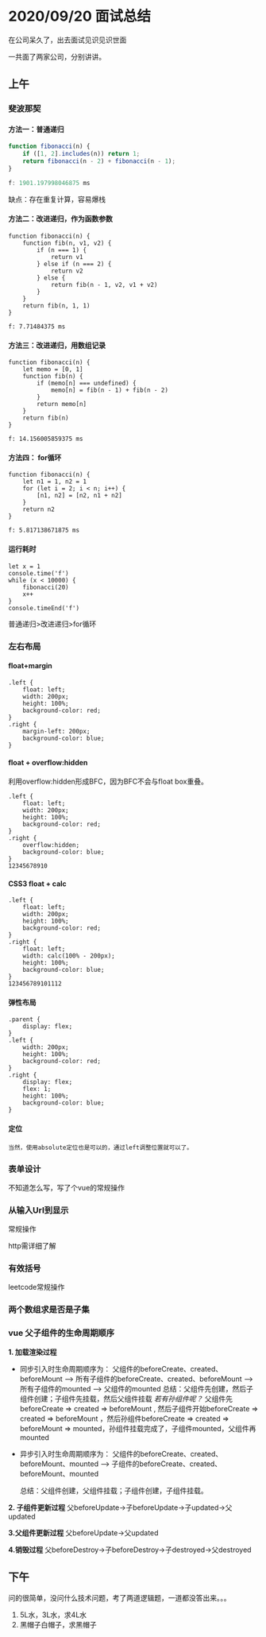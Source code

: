 # 2020/09/20 面试总结

在公司呆久了，出去面试见识见识世面

一共面了两家公司，分别讲讲。



## 上午

### 斐波那契

#### 方法一：普通递归

```javascript
function fibonacci(n) {
    if ([1, 2].includes(n)) return 1;
    return fibonacci(n - 2) + fibonacci(n - 1);
}

f: 1901.197998046875 ms
```

缺点：存在重复计算，容易爆栈



#### 方法二：改进递归，作为函数参数

```
function fibonacci(n) {
	function fib(n, v1, v2) {
		if (n === 1) {
			return v1
		} else if (n === 2) {
			return v2
		} else {
			return fib(n - 1, v2, v1 + v2)
		}
	} 
	return fib(n, 1, 1)
}

f: 7.71484375 ms
```



#### 方法三：改进递归，用数组记录

```
function fibonacci(n) {
	let memo = [0, 1]
	function fib(n) {
		if (memo[n] === undefined) {
			memo[n] = fib(n - 1) + fib(n - 2)
		}
		return memo[n]
	}
	return fib(n)
}

f: 14.156005859375 ms
```



#### 方法四： for循环

```
function fibonacci(n) {
	let n1 = 1, n2 = 1
	for (let i = 2; i < n; i++) {
		[n1, n2] = [n2, n1 + n2]
	}
	return n2
}

f: 5.817138671875 ms
```



#### 运行耗时

```
let x = 1
console.time('f') 
while (x < 10000) {
    fibonacci(20)
    x++
}
console.timeEnd('f') 
```

普通递归>改进递归>for循环



### 左右布局

#### float+margin

```
.left {
    float: left;
    width: 200px;
    height: 100%;
    background-color: red;
}
.right {
    margin-left: 200px;
    background-color: blue;
}
```

#### float + overflow:hidden

利用overflow:hidden形成BFC，因为BFC不会与float box重叠。

```
.left {
    float: left;
    width: 200px;
    height: 100%;
    background-color: red;
}
.right {
    overflow:hidden;
    background-color: blue;
}
12345678910
```

#### CSS3 float + calc

```
.left {
    float: left;
    width: 200px;
    height: 100%;
    background-color: red;
}
.right {
    float: left;
    width: calc(100% - 200px);
    height: 100%;
    background-color: blue;
}
123456789101112
```

#### 弹性布局

```
.parent {
	display: flex;
}
.left {
    width: 200px;
    height: 100%;
    background-color: red;
}
.right {
    display: flex;
    flex: 1;
    height: 100%;
    background-color: blue;
}

```

#### 定位

```
当然，使用absolute定位也是可以的，通过left调整位置就可以了。
```



### 表单设计

不知道怎么写，写了个vue的常规操作



### 从输入Url到显示

常规操作

http需详细了解



### 有效括号

leetcode常规操作



### 两个数组求是否是子集



### vue 父子组件的生命周期顺序

**1. 加载渲染过程**

- 同步引入时生命周期顺序为：
   父组件的beforeCreate、created、beforeMount --> 所有子组件的beforeCreate、created、beforeMount --> 所有子组件的mounted --> 父组件的mounted
   总结：父组件先创建，然后子组件创建；子组件先挂载，然后父组件挂载
   *若有孙组件呢？*
   父组件先beforeCreate => created => beforeMount , 然后子组件开始beforeCreate => created => beforeMount ，然后孙组件beforeCreate => created => beforeMount => mounted，孙组件挂载完成了，子组件mounted，父组件再mounted

- 异步引入时生命周期顺序为：
   父组件的beforeCreate、created、beforeMount、mounted --> 子组件的beforeCreate、created、beforeMount、mounted

  总结：父组件创建，父组件挂载；子组件创建，子组件挂载。

**2. 子组件更新过程**
 父beforeUpdate->子beforeUpdate->子updated->父updated

**3.父组件更新过程**
 父beforeUpdate->父updated

**4.销毁过程**
 父beforeDestroy->子beforeDestroy->子destroyed->父destroyed



## 下午

问的很简单，没问什么技术问题，考了两道逻辑题，一道都没答出来。。。



1. 5L水，3L水，求4L水
2. 黑帽子白帽子，求黑帽子